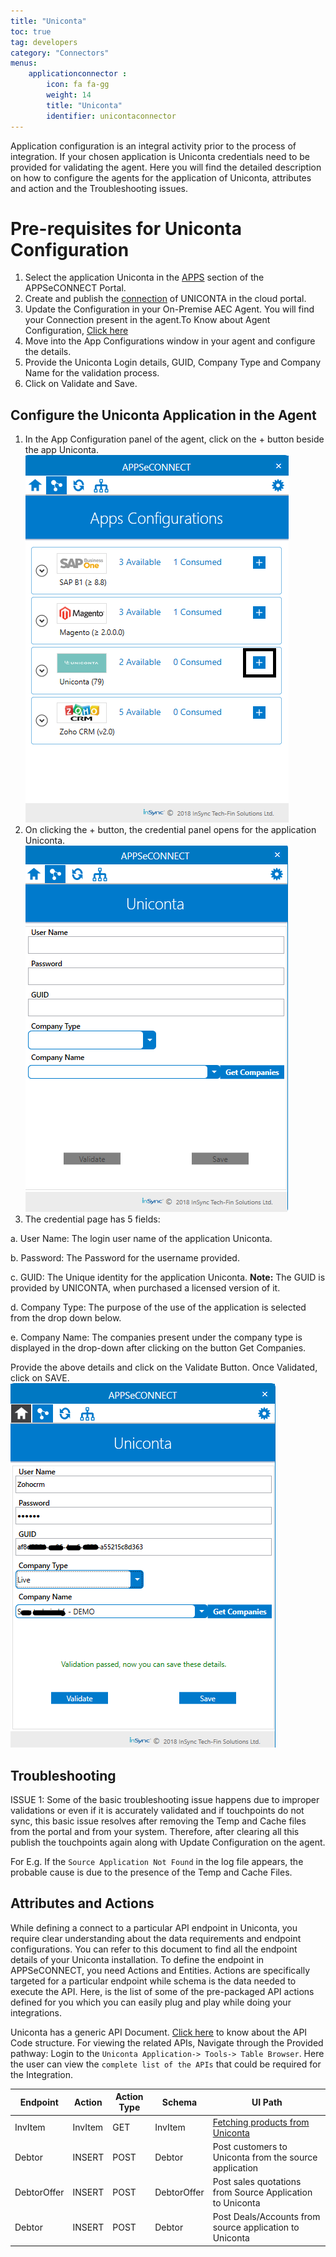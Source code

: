 ```yaml
---
title: "Uniconta"
toc: true
tag: developers
category: "Connectors"
menus: 
    applicationconnector : 
        icon: fa fa-gg
        weight: 14 
        title: "Uniconta"
        identifier: unicontaconnector
---
```


Application configuration is an integral activity prior to the process of integration. If your chosen application is Uniconta credentials need to be provided for validating the agent.
Here you will find the detailed description on how to configure the agents for the application of Uniconta, attributes and action and the Troubleshooting issues.

# Pre-requisites for Uniconta Configuration 

1.	Select the application Uniconta in the [APPS](/getting%20started/configurations/#process-of-choosing-app) section of the APPSeCONNECT Portal.
2.	Create and publish the [connection](/getting%20started/configurations-for-integration/#configuring-connector-while-creating-connection) of UNICONTA in the cloud portal.
3.	Update the Configuration in your On-Premise AEC Agent. You will find your Connection present in the agent.To Know about Agent Configuration, [Click here](/deployment/Deployment-Configuration/)
4.	Move into the App Configurations window in your agent and configure the details.
5.	Provide the Uniconta Login details, GUID, Company Type and Company Name for the validation process.
6.	Click on Validate and Save.

## Configure the Uniconta Application in the Agent

1.	In the App Configuration panel of the agent, click on the + button beside the app Uniconta.  
![Uniconta-AdapterVal1](/staticfiles/connectors/media/application-connector/Uniconta-AdapterVal1.png)
2. On clicking the + button, the credential panel opens for the application Uniconta.   
![Uniconta-AdapterVal2](/staticfiles/connectors/media/application-connector/Uniconta-AdapterVal2.png)
3. The credential page has 5 fields:

a.	User Name: The login user name of the application Uniconta.
   
b.	Password: The Password for the username provided.
  
c.	GUID: The Unique identity for the application Uniconta.
**Note:** The GUID is provided by UNICONTA, when purchased a licensed version of it.
   
d.	Company Type: The purpose of the use of the application is selected from the drop down below.   

e.	Company Name: The companies present under the company type is displayed in the drop-down after clicking 
    on the button Get Companies.

Provide the above details and click on the Validate Button. Once Validated, click on SAVE.  
![Uniconta-AdapterVal3](/staticfiles/connectors/media/application-connector/Uniconta-AdapterVal3.png)

## Troubleshooting

ISSUE 1:
Some of the basic troubleshooting issue happens due to improper validations or even if it is accurately validated and if touchpoints do not sync, this basic issue resolves after removing the Temp and Cache files 
from the portal and from your system. Therefore, after clearing all this publish the touchpoints again along with Update Configuration on the agent.

For E.g. If the `Source Application Not Found` in the log file appears, the probable cause is due to the presence of the Temp and Cache Files.


## Attributes and Actions

While defining a connect to a particular API endpoint in Uniconta, you require clear understanding about the data requirements 
and endpoint configurations. You can refer to this document to find all the endpoint details of your Uniconta installation. 
To define the endpoint in APPSeCONNECT, you need Actions and Entities. Actions are specifically targeted for a particular 
endpoint while schema is the data needed to execute the API. Here, is the list of some of the pre-packaged API actions defined 
for you which you can easily plug and play while doing your integrations.

Uniconta has a generic API Document. [Click here](https://www.uniconta.com/developers-unipedia-global/uniconta-api/) to know about the API Code structure. 
For viewing the related APIs, Navigate through the Provided pathway:
Login to the `Uniconta Application-> Tools-> Table Browser`. 
Here the user can view the `complete list of the APIs` that could be required for the Integration. 

|Endpoint|Action|Action Type|Schema|UI Path|
|---|---|---|---|------|
|InvItem|InvItem|GET|InvItem|[Fetching products from Uniconta](https://www.uniconta.com/unipedia-global/items/)|
|Debtor|INSERT|POST|Debtor|Post customers to Uniconta from the source application|
|DebtorOffer|INSERT|POST|DebtorOffer|Post sales quotations from Source Application to Uniconta |
|Debtor|INSERT|POST|Debtor|Post Deals/Accounts from source application to Uniconta|
